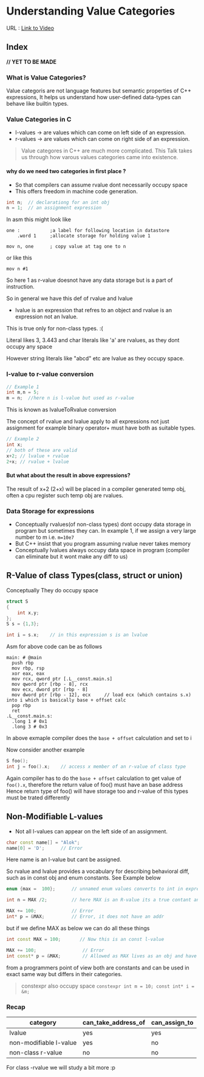 # Understanding Value Categories
URL : [Link to Video](https://www.youtube.com/watch?v=XS2JddPq7GQ&list=PL5qoVlA-tv09ykIIPHP9N6vgJaFPnYWCa&index=6)

## Index
**// YET TO BE MADE**

### What is Value Categories?
Value categoris are not language features but semantic properties of C++ expressions, It helps us understand how user-defined data-types can behave like builtin types.

### Value Categories in C
* l-values -> are values which can come on left side of an expression.
* r-values -> are values which can come on right side of an expression.

> Value categores in C++ are much more complicated. This Talk takes us through how varous values categories came into existence.

#### why do we need two categories in first place ?
* So that compilers can assume rvalue dont necessarily occupy space
* This offers freedom in machine code generation.
```C++
int n;  // declarationg for an int obj
n = 1;  // an assignment expression
```

In asm this might look like
```AS
one :           ;a label for following location in datastore
    .word 1     ;allocate storage for holding value 1

mov n, one      ; copy value at tag one to n
```
or like this 
```
mov n #1
```
So here 1 as r-value doesnot have any data storage but is a part of instruction.


So in general we have this def of rvalue and lvalue
* lvalue is an expression that refres to an object and rvalue is an expression not an lvalue.

This is true only for non-class types. :(

Literal likes 3, 3.443 and char literals like 'a' are rvalues, as they dont occupy any space

However string literals like "abcd" etc are lvalue as they occupy space.

### **l-value to r-value conversion**
```C++
// Example 1
int m,n = 5;
m = n;  //here n is l-value but used as r-value
```
This is known as lvalueToRvalue conversion

The concept of rvalue and lvalue apply to all expressions not just assignment
for example binary operator+ must have both as suitable types.
```C++
// Example 2
int x;
// both of these are valid
x+2; // lvalue + rvalue
2+x; // rvalue + lvalue
```
#### But what about the result in above expressions? 
The result of x+2 (2+x) will be placed in a compiler generated temp obj, often a cpu register
such temp obj are rvalues.

### Data Storage for expressions
* Conceptually rvalues(of non-class types) dont occupy data storage in program but sometimes they can. In example 1, if we assign a very large number to m i.e. `m=10e7`
* But C++ insist that you program assuming rvalue never takes memory
* Conceptually lvalues always occupy data space in program (compiler can eliminate but it wont make any diff to us)

## R-Value of class Types(class, struct or union)
Conceptually They do occupy space
```C++
struct S
{
    int x,y;
};
S s = {1,3};

int i = s.x;    // in this expression s is an lvalue
```
Asm for above code can be as follows
```AS
main: # @main
  push rbp
  mov rbp, rsp
  xor eax, eax
  mov rcx, qword ptr [.L__const.main.s]
  mov qword ptr [rbp - 8], rcx
  mov ecx, dword ptr [rbp - 8]
  mov dword ptr [rbp - 12], ecx     // load ecx (which contains s.x) into i which is basically base + offset calc
  pop rbp
  ret
.L__const.main.s:
  .long 1 # 0x1
  .long 3 # 0x3
```
In above exmaple compiler does the `base + offset` calculation and set to i

Now consider another example 
```C++
S foo();
int j = foo().x;    // access x member of an r-value of class type
```

Again compiler has to do the `base + offset` calculation to get value of `foo().x`, therefore the return value of foo() must have an base address
Hence return type of foo() will have storage too and r-value of this types must be trated differently

## Non-Modifiable L-values
* Not all l-values can appear on the left side of an assignment.
```C++
char const name[] = "Alok";
name[0] = 'D';      // Error
```

Here name is an l-value but cant be assigned.

So rvalue and lvalue provides a vocabulary for describing behavioral diff, such as in const obj and enum constants.
See Example below
```C++
enum {max =  100};      // unnamed enum values converts to int in expressions

int n = MAX /2;         // here MAX is an R-value its a true contant and dont have space

MAX += 100;             // Error
int* p = &MAX;          // Error, it does not have an addr
```

but if we define MAX as below we can do all these things
```C++
int const MAX = 100;       // Now this is an const l-value

MAX += 100;                 // Error
int const* p = &MAX;        // Allowed as MAX lives as an obj and have addr
```

from a programmers point of view both are constants and can be used in exact same way but differs in their categories.
> constexpr also occupy space ```constexpr int m = 10; const int* i = &m; ```

### **Recap**

|category | can_take_address_of | can_assign_to |
|---------|---------------------|---------------|
|lvalue|yes|yes|
|non-modifiable l-value| yes | no|
|non-class r-value|no|no|

For class -rvalue we will study a bit more :p